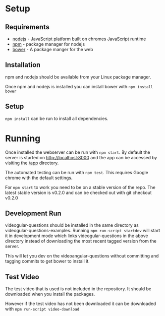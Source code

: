 
Setup
============

Requirements
------------

* [nodejs](http://nodejs.org/) - JavaScript platform built on chromes JavaScript runtime
* [npm](https://www.npmjs.org/) - package manager for nodejs
* [bower](http://bower.io/) - A package manger for the web

Installation
------------

npm and nodejs should be available from your Linux package manager.

Once npm and nodejs is installed you can install bower with `npm install bower`

Setup
-----

`npm install` can be run to install all dependencies.

Running
=======

Once installed the webserver can be run with `npm start`.
By default the server is started on [http://localhost:8000](http://localhost:8000) and the app can be accessed by visiting the [/app](http://localhost:8000/app/) directory.

The automated testing can be run with `npm test`.
This requires Google chrome with the default settings.

For `npm start` to work you need to be on a stable version of the repo.
The latest stable version is v0.2.0 and can be checked out with git checkout v0.2.0

Development Run
---------------

videogular-questions should be installed in the same directory as videogular-questions-examples.
Running `npm run-script startdev` will start it in development mode which links videogular-questions in the above directory instead of downloading the most recent tagged version from the server.

This will let you dev on the videoangular-questions without committing and tagging commits to get bower to install it.

Test Video
----------

The test video that is used is not included in the repository. It should be downloaded when you install the packages.

However if the test video has not been downloaded it can be downloaded with `npm run-script video-download`
